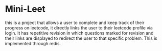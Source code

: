 # Mini-Leet
this is a project that allows a user to complete and keep track of their progress on leetcode, it directly links the user to their leetcode profile via login. It has repetitive revision in which questions marked for revision and their links are displayed to redirect the user to that specific problem. This is implemented through redis.
